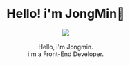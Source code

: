<br>

<div align="center">
<h1> Hello! i'm JongMin👏 </h1> 
</div>

<div align="center">
<a href="https://github.com/devmini1203"><img src="https://hits.seeyoufarm.com/api/count/incr/badge.svg?url=https%3A%2F%2Fgithub.com%2Fdevmini1203&count_bg=%233D7CC8&title_bg=%23555555&icon=smugmug.svg&icon_color=%23E7E7E7&title=hits&edge_flat=false"/></a>
</div>
<br/>
<div align="center">
Hello, i'm Jongmin. 
</div>

<div align="center">
i'm a Front-End Developer.
</div>
